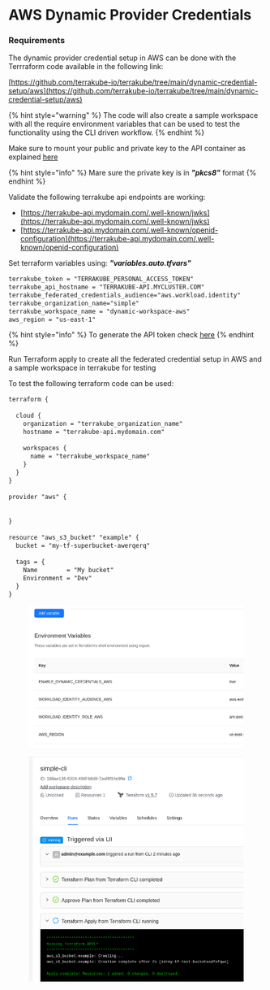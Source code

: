 # AWS Dynamic Provider Credentials

### Requirements

The dynamic provider credential setup in AWS  can be done with the Terrraform code available in the following link:

[https://github.com/terrakube-io/terrakube/tree/main/dynamic-credential-setup/aws](https://github.com/terrakube-io/terrakube/tree/main/dynamic-credential-setup/aws)

{% hint style="warning" %}
The code will also create a sample workspace with all the require environment variables that can be used to test the functionality using the CLI driven workflow.
{% endhint %}

Make sure to mount your public and private key to the API container as explained [here](https://docs.terrakube.io/user-guide/workspaces/dynamic-provider-credentials#generate-public-and-private-key)

{% hint style="info" %}
Mare sure the private key is in _**"pkcs8"**_ format
{% endhint %}

Validate the following terrakube api endpoints are working:

* [https://terrakube-api.mydomain.com/.well-known/jwks](https://terrakube-api.mydomain.com/.well-known/jwks)
* [https://terrakube-api.mydomain.com/.well-known/openid-configuration](https://terrakube-api.mydomain.com/.well-known/openid-configuration)

Set terraform variables using: _**"variables.auto.tfvars"**_

```
terrakube_token = "TERRAKUBE_PERSONAL_ACCESS_TOKEN"
terrakube_api_hostname = "TERRAKUBE-API.MYCLUSTER.COM"
terrakube_federated_credentials_audience="aws.workload.identity"
terrakube_organization_name="simple"
terrakube_workspace_name = "dynamic-workspace-aws"
aws_region = "us-east-1"
```

{% hint style="info" %}
To generate the API token check [here](https://docs.terrakube.io/user-guide/organizations/api-tokens)
{% endhint %}

Run Terraform apply to create all the federated credential setup in AWS  and a sample workspace in terrakube for testing

To test the following terraform code can be used:

```
terraform {

  cloud {
    organization = "terrakube_organization_name"
    hostname = "terrakube-api.mydomain.com"

    workspaces {
      name = "terrakube_workspace_name"
    }
  }
}

provider "aws" {


}

resource "aws_s3_bucket" "example" {
  bucket = "my-tf-superbucket-awerqerq"

  tags = {
    Name        = "My bucket"
    Environment = "Dev"
  }
}
```

<figure><img src="../../../.gitbook/assets/image (469).png" alt=""><figcaption></figcaption></figure>

<figure><img src="../../../.gitbook/assets/image (468).png" alt=""><figcaption></figcaption></figure>
